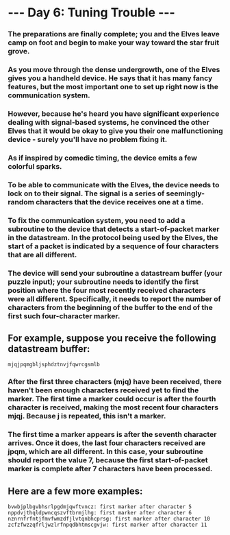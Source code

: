 # --- Day 6: Tuning Trouble ---

### The preparations are finally complete; you and the Elves leave camp on foot and begin to make your way toward the star fruit grove.

### As you move through the dense undergrowth, one of the Elves gives you a handheld device. He says that it has many fancy features, but the most important one to set up right now is the communication system.

### However, because he's heard you have significant experience dealing with signal-based systems, he convinced the other Elves that it would be okay to give you their one malfunctioning device - surely you'll have no problem fixing it.

### As if inspired by comedic timing, the device emits a few colorful sparks.

### To be able to communicate with the Elves, the device needs to lock on to their signal. The signal is a series of seemingly-random characters that the device receives one at a time.

### To fix the communication system, you need to add a subroutine to the device that detects a start-of-packet marker in the datastream. In the protocol being used by the Elves, the start of a packet is indicated by a sequence of four characters that are all different.

### The device will send your subroutine a datastream buffer (your puzzle input); your subroutine needs to identify the first position where the four most recently received characters were all different. Specifically, it needs to report the number of characters from the beginning of the buffer to the end of the first such four-character marker.

## For example, suppose you receive the following datastream buffer:

```
mjqjpqmgbljsphdztnvjfqwrcgsmlb
```

### After the first three characters (mjq) have been received, there haven't been enough characters received yet to find the marker. The first time a marker could occur is after the fourth character is received, making the most recent four characters mjqj. Because j is repeated, this isn't a marker.

### The first time a marker appears is after the seventh character arrives. Once it does, the last four characters received are jpqm, which are all different. In this case, your subroutine should report the value 7, because the first start-of-packet marker is complete after 7 characters have been processed.

## Here are a few more examples:

```
bvwbjplbgvbhsrlpgdmjqwftvncz: first marker after character 5
nppdvjthqldpwncqszvftbrmjlhg: first marker after character 6
nznrnfrfntjfmvfwmzdfjlvtqnbhcprsg: first marker after character 10
zcfzfwzzqfrljwzlrfnpqdbhtmscgvjw: first marker after character 11
```
